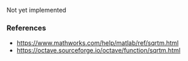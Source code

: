 Not yet implemented

### References

* https://www.mathworks.com/help/matlab/ref/sqrtm.html
* https://octave.sourceforge.io/octave/function/sqrtm.html
